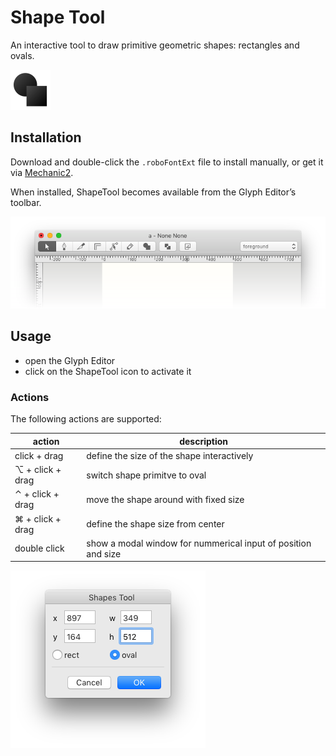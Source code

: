 Shape Tool
==========

An interactive tool to draw primitive geometric shapes: rectangles and ovals.

<img src="ShapeToolMechanicIcon.png" alt="drawing" width="64px"/>

Installation
------------

Download and double-click the `.roboFontExt` file to install manually, or get it via [Mechanic2](http://robofontmechanic.com/).

When installed, ShapeTool becomes available from the Glyph Editor’s toolbar.

![](ShapeTool_toolbar.png)

Usage
-----

- open the Glyph Editor
- click on the ShapeTool icon to activate it 

<!-- add a nice simple .gif screencast here -->

### Actions

The following actions are supported:

| action | description
|-|-|
| click + drag | define the size of the shape interactively |
| ⌥ + click + drag | switch shape primitve to oval |
| ⌃ + click + drag | move the shape around with fixed size |
| ⌘ + click + drag | define the shape size from center |
| double click | show a modal window for nummerical input of position and size |

![ShapeTool dialog for nummerical input (double-click to open)](ShapeTool_dialog.png)
